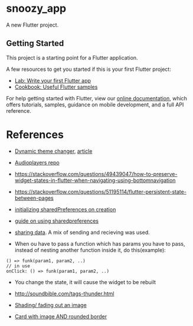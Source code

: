 # snoozy_app

A new Flutter project.

## Getting Started

This project is a starting point for a Flutter application.

A few resources to get you started if this is your first Flutter project:

- [Lab: Write your first Flutter app](https://flutter.dev/docs/get-started/codelab)
- [Cookbook: Useful Flutter samples](https://flutter.dev/docs/cookbook)

For help getting started with Flutter, view our 
[online documentation](https://flutter.dev/docs), which offers tutorials, 
samples, guidance on mobile development, and a full API reference.


# References
* [Dynamic theme changer](https://github.com/Norbert515/dynamic_theme), [article](https://proandroiddev.com/how-to-dynamically-change-the-theme-in-flutter-698bd022d0f0)

* [Audioplayers repo](https://github.com/luanpotter/audioplayers)

* https://stackoverflow.com/questions/49439047/how-to-preserve-widget-states-in-flutter-when-navigating-using-bottomnavigation

* https://stackoverflow.com/questions/51195114/flutter-persistent-state-between-pages

* [initializing sharedPreferences on creation](https://flutter.institute/run-async-operation-on-widget-creation/)
* [guide on using sharedpreferences](https://medium.com/@studymongolian/saving-and-reading-data-in-flutter-with-sharedpreferences-bb4238d3105)

* [sharing data](https://medium.com/flutter-community/simple-ways-to-pass-to-and-share-data-with-widgets-pages-f8988534bd5b). A mix of sending and recieving was used.
* When ou have to pass a function which has params you have to pass, instead of nesting another function inside it, do this(example):
```
() => funk(param1, param2, ..)
// in use
onClick: () => funk(param1, param2, ..)
```

* You change the state, it will cause the widget to be rebuilt
* http://soundbible.com/tags-thunder.html

* [Shading/ fading out an image](https://stackoverflow.com/questions/55102880/flutter-image-fade-out-at-bottom-gradient)

* [Card with image AND rounded border](https://stackoverflow.com/questions/53866481/flutter-how-to-create-card-with-background-image)